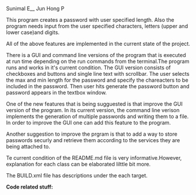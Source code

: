 Sunimal E__
Jun Hong P

This program creates a password with user specified length. Also the program needs input from the user specified characters, letters (upper and lower case)and digits.

All of the above features are implemented in the current state of the project.

There is a GUI and command line versions of the program that is executed at run time depending on the run commands from the terminal.The program runs and works in it's current condition. 
The GUI version consists of checkboxes and buttons and single line text with scrollbar. The user selects the max and min length for the password and specify the chareacters to be included in the password. Then user hits generate the password button and password appears in the textbox window.


One of the new features that is being sugguested is that improve the GUI version of the program. In its current version, the command line verison implements the generation of multiple passwords and writing them to a file. In order to improve the GUI one can add this feature to the program. 


Another suggestion to improve the prgram is that to add a way to store passwords securly and retrieve them according to the services they are being attached to. 

Te current condition of the README.md file is very informative.However, explanation for each class can be elaborated lilttle bit more. 

The BUILD.xml file has descriptions under the each target. 

__Code related stuff:__

